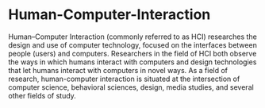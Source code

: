 # Human-Computer-Interaction
Human–Computer Interaction (commonly referred to as HCI) researches the design and use of computer technology, focused on the interfaces between people (users) and computers. Researchers in the field of HCI both observe the ways in which humans interact with computers and design technologies that let humans interact with computers in novel ways. As a field of research, human-computer interaction is situated at the intersection of computer science, behavioral sciences, design, media studies, and several other fields of study.
